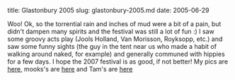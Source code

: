 title: Glastonbury 2005
slug: glastonbury-2005.md
date: 2005-06-29


Woo! Ok, so the torrential rain and inches of mud were a bit of a pain, but didn't dampen many spirits and the festival was still a lot of fun :)
I saw some groovy acts play (Jools Holland, Van Morisson, Royksopp, etc.) and saw some funny sights (the guy in the tent near us who made a habit of walking around naked, for example) and generally communed with hippies for a few days.
I hope the 2007 festival is as good, if not better!
My pics are [here](http://gallery.tenshu.net/thumbnails.php?album=29), mooks's are [here](http://www.zoze.co.uk/gallery/Glastonbury) and Tam's are [here](http://tamsin.moye.me.uk/pics/gallery/Glastonbury05/)
